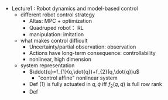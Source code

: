 - Lecture1 : Robot dynamics and model-based control
	- different robot control strategy
		- Altas: MPC + optimization
		- Quadruped robot： RL
		- manipulation: imitation
	- what makes control difficult
		- Uncertainty/partial observation: observation
		- Actions have long-term consequence: controllability
		- nonlinear, high dimension
	- system representation
		- $\ddot{q}=f_{1}(q,\dot{q})+f_{2}(q,\dot{q})u$
			- "control affine" nonlinear system
		- Def (1) is fully actuated in $q,\dot{q}$ iff $f_{2}(q,\dot{q})$ is full row rank
		- Def 